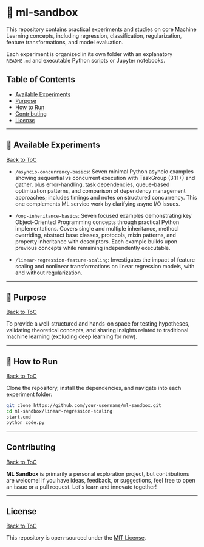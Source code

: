 # 🧠 ml-sandbox

This repository contains practical experiments and studies on core Machine Learning concepts, including regression, classification, regularization, feature transformations, and model evaluation.

Each experiment is organized in its own folder with an explanatory `README.md` and executable Python scripts or Jupyter notebooks.

## Table of Contents

- [Available Experiments](#experiments)
- [Purpose](#purpose)
- [How to Run](#how-to-run)
- [Contributing](#contributing)
- [License](#license)

---

<a name="experiments"/></a>
## 📂 Available Experiments
[Back to ToC](#toc)

- `/asyncio-concurrency-basics`: Seven minimal Python asyncio examples showing sequential vs concurrent execution with TaskGroup (3.11+) and gather, plus error-handling, task dependencies, queue-based optimization patterns, and comparison of dependency management approaches; includes timings and notes on structured concurrency. This one complements ML service work by clarifying async I/O issues.

- `/oop-inheritance-basics`: Seven focused examples demonstrating key Object-Oriented Programming concepts through practical Python implementations. Covers single and multiple inheritance, method overriding, abstract base classes, protocols, mixin patterns, and property inheritance with descriptors. Each example builds upon previous concepts while remaining independently executable.

- `/linear-regression-feature-scaling`: Investigates the impact of feature scaling and nonlinear transformations on linear regression models, with and without regularization.

---

<a name="purpose"/></a>
## 🎯 Purpose
[Back to ToC](#toc)

To provide a well-structured and hands-on space for testing hypotheses, validating theoretical concepts, and sharing insights related to traditional machine learning (excluding deep learning for now).

---

<a name="how-to-run"/></a>
## 🚀 How to Run
[Back to ToC](#toc)

Clone the repository, install the dependencies, and navigate into each experiment folder:

```bash
git clone https://github.com/your-username/ml-sandbox.git
cd ml-sandbox/linear-regression-scaling
start.cmd
python code.py
```

---

<a name="contributing"/></a>
## Contributing
[Back to ToC](#toc)

**ML Sandbox** is primarily a personal exploration project, but contributions are welcome! If you have ideas, feedback, or suggestions, feel free to open an issue or a pull request. Let's learn and innovate together!

---

<a name="license"/></a>
## License
[Back to ToC](#toc)

This repository is open-sourced under the [MIT License](LICENSE).
